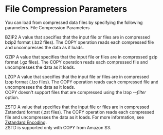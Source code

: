 # File Compression Parameters<a name="copy-parameters-file-compression"></a>

You can load from compressed data files by specifying the following parameters\. File Compression Parameters

BZIP2   <a name="copy-bzip2"></a>
A value that specifies that the input file or files are in compressed bzip2 format \(\.bz2 files\)\. The COPY operation reads each compressed file and uncompresses the data as it loads\.

GZIP   <a name="copy-gzip"></a>
A value that specifies that the input file or files are in compressed gzip format \(\.gz files\)\. The COPY operation reads each compressed file and uncompresses the data as it loads\.

LZOP   <a name="copy-lzop"></a>
A value that specifies that the input file or files are in compressed lzop format \(\.lzo files\)\. The COPY operation reads each compressed file and uncompresses the data as it loads\.  
COPY doesn't support files that are compressed using the lzop *\-\-filter* option\.

ZSTD   <a name="copy-zstd"></a>
A value that specifies that the input file or files are in compressed Zstandard format \(\.zst files\)\. The COPY operation reads each compressed file and uncompresses the data as it loads\. For more information, see [Zstandard Encoding](zstd-encoding.md)\.  
ZSTD is supported only with COPY from Amazon S3\.